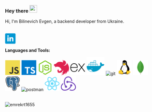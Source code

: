### Hey there <img src="https://media.giphy.com/media/hvRJCLFzcasrR4ia7z/giphy.gif" width="25px" height="25px">


Hi, I'm Bilinevich Evgen, a backend developer from Ukraine.

<br>
<a href="https://www.linkedin.com/in/bilinevichevgen/">
  <img align="left" alt="Linkedin" width="35px" src="https://github.com/feden2906/icons/blob/main/linkedin.png" />
</a>
<br>
<br>

**Languages and Tools:**  

<!-- <code><img width="25px" src="https://cdn.freebiesupply.com/logos/large/2x/webstorm-icon-logo-png-transparent.png" /></code>
<code><img height="25" title="JavaScript" src="https://raw.githubusercontent.com/github/explore/80688e429a7d4ef2fca1e82350fe8e3517d3494d/topics/javascript/javascript.png"></code>
<code><img height="25" title="TypeScript" src="https://raw.githubusercontent.com/github/explore/80688e429a7d4ef2fca1e82350fe8e3517d3494d/topics/typescript/typescript.png"></code>
<code><img height="25" title="React" src="https://raw.githubusercontent.com/github/explore/80688e429a7d4ef2fca1e82350fe8e3517d3494d/topics/react/react.png"></code>
<code><img height="25" title="NodeJs" src="https://raw.githubusercontent.com/github/explore/80688e429a7d4ef2fca1e82350fe8e3517d3494d/topics/nodejs/nodejs.png"></code>
<code><img height="25" title="MongoDB" src="https://1000logos.net/wp-content/uploads/2020/08/MongoDB-Emblem.jpg"></code>
<code><img height="25" title="MySQL" src="https://github.com/feden2906/icons/blob/main/skils/MySQL.png"></code>
<code><img height="25" title="Git" src="https://raw.githubusercontent.com/github/explore/80688e429a7d4ef2fca1e82350fe8e3517d3494d/topics/git/git.png"></code>
<code><img height="25px" title="GitHub" src="https://raw.githubusercontent.com/github/explore/78df643247d429f6cc873026c0622819ad797942/topics/github/github.png" /></code> -->
<!-- [![My Skills](https://skills.thijs.gg/icons?i=js,ts,nodejs,express,nestjs,mongodb,postgres,prisma,docker,git,react&theme=light)](https://skills.thijs.gg) -->
<!-- <h3 align="left">Languages and Tools:</h3> -->



<div>
<img src="https://raw.githubusercontent.com/devicons/devicon/master/icons/javascript/javascript-original.svg" alt="javascript" width="50" height="50"/>
<img src="https://github.com/devicons/devicon/blob/master/icons/typescript/typescript-original.svg" alt="typescript" width="50" height="50"/>
<img src="https://raw.githubusercontent.com/devicons/devicon/master/icons/nodejs/nodejs-plain.svg" alt="nodejs" width="50" height="50"/>
<img src="https://github.com/devicons/devicon/blob/master/icons/nestjs/nestjs-plain.svg" alt="nestjs" width="50" height="50"/>
<img src="https://raw.githubusercontent.com/devicons/devicon/master/icons/express/express-original.svg" alt="express" width="50" height="50"/> 
<img src="https://github.com/devicons/devicon/blob/master/icons/docker/docker-plain.svg" alt="docker" width="60" height="60"/> 
<img src="https://www.vectorlogo.zone/logos/git-scm/git-scm-icon.svg" alt="git" width="40" height="40"/> </a> 
<img src="https://raw.githubusercontent.com/devicons/devicon/master/icons/linux/linux-original.svg" alt="linux" width="50" height="50"/> 
<img src="https://raw.githubusercontent.com/devicons/devicon/master/icons/mongodb/mongodb-original.svg" alt="mongodb" width="50" height="50"/>
<img src="https://raw.githubusercontent.com/devicons/devicon/master/icons/postgresql/postgresql-original.svg" alt="postgresql" width="50" height="50"/>
<img src="https://www.vectorlogo.zone/logos/getpostman/getpostman-icon.svg" alt="postman" width="50" height="50"/> 
<img src="https://raw.githubusercontent.com/devicons/devicon/master/icons/react/react-original.svg" alt="react" width="50" height="50"/> 
<img src="https://raw.githubusercontent.com/devicons/devicon/master/icons/redux/redux-original.svg" alt="redux" width="50" height="50"/> 
</div>



<!-- <img src="https://raw.githubusercontent.com/devicons/devicon/master/icons/html5/html5-original-wordmark.svg" alt="html5" width="40" height="40"/> -->
<!-- <img src="https://www.svgrepo.com/show/303229/microsoft-sql-server-logo.svg" alt="mssql" width="40" height="40"/> -->
<!-- <img src="https://www.svgrepo.com/show/303229/microsoft-sql-server-logo.svg" alt="mssql" width="40" height="40"/> -->
<!-- <img src="https://raw.githubusercontent.com/devicons/devicon/master/icons/mysql/mysql-original-wordmark.svg" alt="mysql" width="40" height="40"/> -->
<!-- <a href="https://www.python.org" target="_blank" rel="noreferrer"> <img src="https://raw.githubusercontent.com/devicons/devicon/master/icons/python/python-original.svg" alt="python" width="40" height="40"/> </a>  -->
<!-- <a href="https://reactnative.dev/" target="_blank" rel="noreferrer"> <img src="https://reactnative.dev/img/header_logo.svg" alt="reactnative" width="40" height="40"/> </a> -->
<!-- <a href="https://firebase.google.com/" target="_blank" rel="noreferrer"> <img src="https://www.vectorlogo.zone/logos/firebase/firebase-icon.svg" alt="firebase" width="40" height="40"/> </a> -->
<!-- <a href="https://gulpjs.com" target="_blank" rel="noreferrer"> <img src="https://raw.githubusercontent.com/devicons/devicon/master/icons/gulp/gulp-plain.svg" alt="gulp" width="40" height="40"/> </a> -->
<!-- <a href="https://heroku.com" target="_blank" rel="noreferrer"> <img src="https://www.vectorlogo.zone/logos/heroku/heroku-icon.svg" alt="heroku" width="40" height="40"/> </a> -->
<!-- <a href="https://jestjs.io" target="_blank" rel="noreferrer"> <img src="https://www.vectorlogo.zone/logos/jestjsio/jestjsio-icon.svg" alt="jest" width="40" height="40"/> </a> -->
<!-- <a href="https://sass-lang.com" target="_blank" rel="noreferrer"> -->
<!-- <p> <img src="https://github-readme-stats.vercel.app/api?username=great-start&show_icons=true" alt="myGitStats" /> -->



<br>

<p><img align="center" src="https://github-readme-stats.vercel.app/api/top-langs?username=great-start&show_icons=true&locale=en&layout=compact" alt="emrekrt1655" /></p>
<!-- <p> <img src="https://github-readme-stats.vercel.app/api?username=great-start&show_icons=true" alt="myGitStats" /> -->
